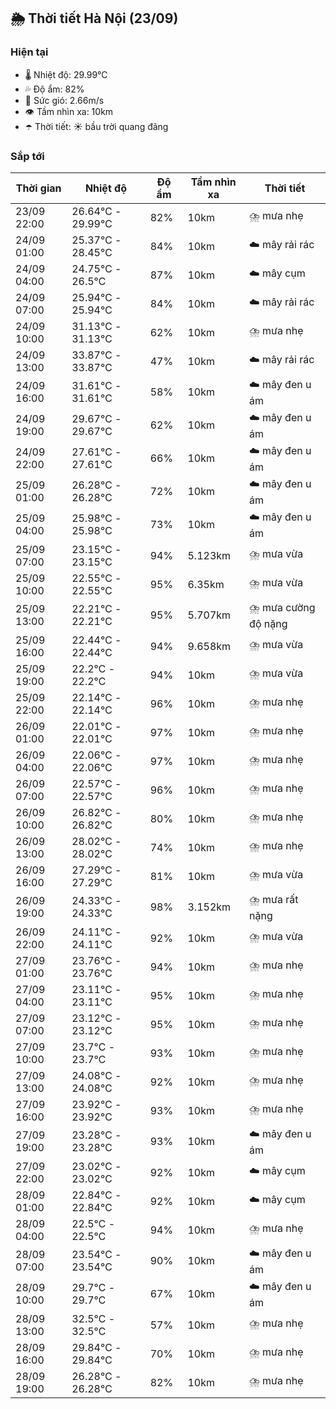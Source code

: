 ## 🌦️ Thời tiết Hà Nội (23/09)

### Hiện tại

- 🌡️ Nhiệt độ: 29.99℃
- 💦 Độ ẩm: 82%
- 💨 Sức gió: 2.66m/s
- 👁️ Tầm nhìn xa: 10km
- ☂️ Thời tiết: ☀️ bầu trời quang đãng

### Sắp tới

| Thời gian | Nhiệt độ | Độ ẩm | Tầm nhìn xa | Thời tiết |
| --- | --- | --- | --- | --- |
| 23/09 22:00 | 26.64℃ - 29.99℃ | 82% | 10km | ⛈️ mưa nhẹ |
| 24/09 01:00 | 25.37℃ - 28.45℃ | 84% | 10km | ☁️ mây rải rác |
| 24/09 04:00 | 24.75℃ - 26.5℃ | 87% | 10km | ☁️ mây cụm |
| 24/09 07:00 | 25.94℃ - 25.94℃ | 84% | 10km | ☁️ mây rải rác |
| 24/09 10:00 | 31.13℃ - 31.13℃ | 62% | 10km | ⛈️ mưa nhẹ |
| 24/09 13:00 | 33.87℃ - 33.87℃ | 47% | 10km | ☁️ mây rải rác |
| 24/09 16:00 | 31.61℃ - 31.61℃ | 58% | 10km | ☁️ mây đen u ám |
| 24/09 19:00 | 29.67℃ - 29.67℃ | 62% | 10km | ☁️ mây đen u ám |
| 24/09 22:00 | 27.61℃ - 27.61℃ | 66% | 10km | ☁️ mây đen u ám |
| 25/09 01:00 | 26.28℃ - 26.28℃ | 72% | 10km | ☁️ mây đen u ám |
| 25/09 04:00 | 25.98℃ - 25.98℃ | 73% | 10km | ☁️ mây đen u ám |
| 25/09 07:00 | 23.15℃ - 23.15℃ | 94% | 5.123km | ⛈️ mưa vừa |
| 25/09 10:00 | 22.55℃ - 22.55℃ | 95% | 6.35km | ⛈️ mưa vừa |
| 25/09 13:00 | 22.21℃ - 22.21℃ | 95% | 5.707km | ⛈️ mưa cường độ nặng |
| 25/09 16:00 | 22.44℃ - 22.44℃ | 94% | 9.658km | ⛈️ mưa vừa |
| 25/09 19:00 | 22.2℃ - 22.2℃ | 94% | 10km | ⛈️ mưa vừa |
| 25/09 22:00 | 22.14℃ - 22.14℃ | 96% | 10km | ⛈️ mưa nhẹ |
| 26/09 01:00 | 22.01℃ - 22.01℃ | 97% | 10km | ⛈️ mưa nhẹ |
| 26/09 04:00 | 22.06℃ - 22.06℃ | 97% | 10km | ⛈️ mưa nhẹ |
| 26/09 07:00 | 22.57℃ - 22.57℃ | 96% | 10km | ⛈️ mưa nhẹ |
| 26/09 10:00 | 26.82℃ - 26.82℃ | 80% | 10km | ⛈️ mưa nhẹ |
| 26/09 13:00 | 28.02℃ - 28.02℃ | 74% | 10km | ⛈️ mưa nhẹ |
| 26/09 16:00 | 27.29℃ - 27.29℃ | 81% | 10km | ⛈️ mưa vừa |
| 26/09 19:00 | 24.33℃ - 24.33℃ | 98% | 3.152km | ⛈️ mưa rất nặng |
| 26/09 22:00 | 24.11℃ - 24.11℃ | 92% | 10km | ⛈️ mưa vừa |
| 27/09 01:00 | 23.76℃ - 23.76℃ | 94% | 10km | ⛈️ mưa nhẹ |
| 27/09 04:00 | 23.11℃ - 23.11℃ | 95% | 10km | ⛈️ mưa nhẹ |
| 27/09 07:00 | 23.12℃ - 23.12℃ | 95% | 10km | ⛈️ mưa nhẹ |
| 27/09 10:00 | 23.7℃ - 23.7℃ | 93% | 10km | ⛈️ mưa nhẹ |
| 27/09 13:00 | 24.08℃ - 24.08℃ | 92% | 10km | ⛈️ mưa nhẹ |
| 27/09 16:00 | 23.92℃ - 23.92℃ | 93% | 10km | ⛈️ mưa nhẹ |
| 27/09 19:00 | 23.28℃ - 23.28℃ | 93% | 10km | ☁️ mây đen u ám |
| 27/09 22:00 | 23.02℃ - 23.02℃ | 92% | 10km | ☁️ mây cụm |
| 28/09 01:00 | 22.84℃ - 22.84℃ | 92% | 10km | ☁️ mây cụm |
| 28/09 04:00 | 22.5℃ - 22.5℃ | 94% | 10km | ⛈️ mưa nhẹ |
| 28/09 07:00 | 23.54℃ - 23.54℃ | 90% | 10km | ☁️ mây đen u ám |
| 28/09 10:00 | 29.7℃ - 29.7℃ | 67% | 10km | ☁️ mây đen u ám |
| 28/09 13:00 | 32.5℃ - 32.5℃ | 57% | 10km | ⛈️ mưa nhẹ |
| 28/09 16:00 | 29.84℃ - 29.84℃ | 70% | 10km | ⛈️ mưa nhẹ |
| 28/09 19:00 | 26.28℃ - 26.28℃ | 82% | 10km | ⛈️ mưa nhẹ |
